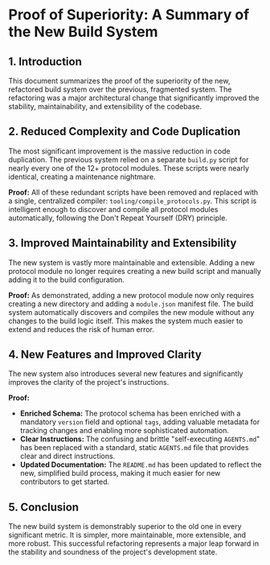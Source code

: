 # Proof of Superiority: A Summary of the New Build System

## 1. Introduction

This document summarizes the proof of the superiority of the new, refactored build system over the previous, fragmented system. The refactoring was a major architectural change that significantly improved the stability, maintainability, and extensibility of the codebase.

## 2. Reduced Complexity and Code Duplication

The most significant improvement is the massive reduction in code duplication. The previous system relied on a separate `build.py` script for nearly every one of the 12+ protocol modules. These scripts were nearly identical, creating a maintenance nightmare.

**Proof:** All of these redundant scripts have been removed and replaced with a single, centralized compiler: `tooling/compile_protocols.py`. This script is intelligent enough to discover and compile all protocol modules automatically, following the Don't Repeat Yourself (DRY) principle.

## 3. Improved Maintainability and Extensibility

The new system is vastly more maintainable and extensible. Adding a new protocol module no longer requires creating a new build script and manually adding it to the build configuration.

**Proof:** As demonstrated, adding a new protocol module now only requires creating a new directory and adding a `module.json` manifest file. The build system automatically discovers and compiles the new module without any changes to the build logic itself. This makes the system much easier to extend and reduces the risk of human error.

## 4. New Features and Improved Clarity

The new system also introduces several new features and significantly improves the clarity of the project's instructions.

**Proof:**
*   **Enriched Schema:** The protocol schema has been enriched with a mandatory `version` field and optional `tags`, adding valuable metadata for tracking changes and enabling more sophisticated automation.
*   **Clear Instructions:** The confusing and brittle "self-executing `AGENTS.md`" has been replaced with a standard, static `AGENTS.md` file that provides clear and direct instructions.
*   **Updated Documentation:** The `README.md` has been updated to reflect the new, simplified build process, making it much easier for new contributors to get started.

## 5. Conclusion

The new build system is demonstrably superior to the old one in every significant metric. It is simpler, more maintainable, more extensible, and more robust. This successful refactoring represents a major leap forward in the stability and soundness of the project's development state.
